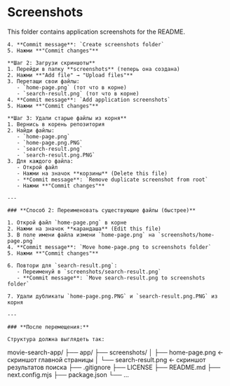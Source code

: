 # Screenshots
   
   This folder contains application screenshots for the README.
```
4. **Commit message**: `Create screenshots folder`
5. Нажми **"Commit changes"**

**Шаг 2: Загрузи скриншоты**
1. Перейди в папку **screenshots** (теперь она создана)
2. Нажми **"Add file" → "Upload files"**
3. Перетащи свои файлы:
   - `home-page.png` (тот что в корне)
   - `search-result.png` (тот что в корне)
4. **Commit message**: `Add application screenshots`
5. Нажми **"Commit changes"**

**Шаг 3: Удали старые файлы из корня**
1. Вернись в корень репозитория
2. Найди файлы:
   - `home-page.png`
   - `home-page.png.PNG`
   - `search-result.png`
   - `search-result.png.PNG`
3. Для каждого файла:
   - Открой файл
   - Нажми на значок **корзины** (Delete this file)
   - **Commit message**: `Remove duplicate screenshot from root`
   - Нажми **"Commit changes"**

---

### **Способ 2: Переименовать существующие файлы (быстрее)**

1. Открой файл `home-page.png` в корне
2. Нажми на значок **карандаша** (Edit this file)
3. В поле имени файла измени `home-page.png` на `screenshots/home-page.png`
4. **Commit message**: `Move home-page.png to screenshots folder`
5. Нажми **"Commit changes"**

6. Повтори для `search-result.png`:
   - Переименуй в `screenshots/search-result.png`
   - **Commit message**: `Move search-result.png to screenshots folder`

7. Удали дубликаты `home-page.png.PNG` и `search-result.png.PNG` из корня

---

### **После перемещения:**

Структура должна выглядеть так:
```
movie-search-app/
├── app/
├── screenshots/
│   ├── home-page.png       ← скриншот главной страницы
│   └── search-result.png   ← скриншот результатов поиска
├── .gitignore
├── LICENSE
├── README.md
├── next.config.mjs
├── package.json
└── ...
